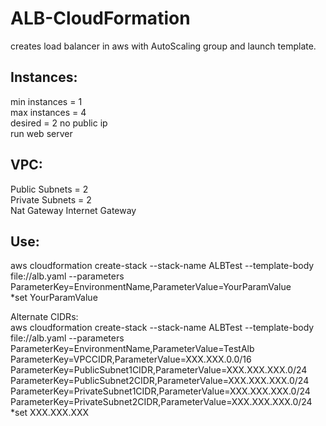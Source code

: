 # ALB-CloudFormation
creates load balancer in aws with AutoScaling group and launch template.

## Instances:  
min instances = 1  
max instances = 4  
desired = 2
no public ip  
run web server  

## VPC:
Public Subnets = 2  
Private Subnets = 2  
Nat Gateway
Internet Gateway

## Use:
aws cloudformation create-stack --stack-name ALBTest --template-body file://alb.yaml --parameters ParameterKey=EnvironmentName,ParameterValue=YourParamValue  
*set YourParamValue 

Alternate CIDRs:  
aws cloudformation create-stack --stack-name ALBTest --template-body file://alb.yaml --parameters ParameterKey=EnvironmentName,ParameterValue=TestAlb ParameterKey=VPCCIDR,ParameterValue=XXX.XXX.0.0/16 ParameterKey=PublicSubnet1CIDR,ParameterValue=XXX.XXX.XXX.0/24  ParameterKey=PublicSubnet2CIDR,ParameterValue=XXX.XXX.XXX.0/24  ParameterKey=PrivateSubnet1CIDR,ParameterValue=XXX.XXX.XXX.0/24  ParameterKey=PrivateSubnet2CIDR,ParameterValue=XXX.XXX.XXX.0/24  
*set XXX.XXX.XXX
